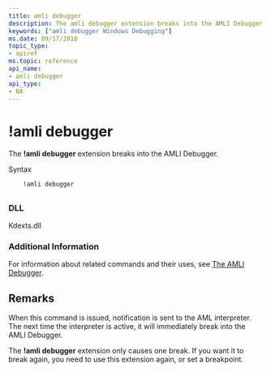 ```yaml
---
title: amli debugger
description: The amli debugger extension breaks into the AMLI Debugger.
keywords: ["amli debugger Windows Debugging"]
ms.date: 09/17/2018
topic_type:
- apiref
ms.topic: reference
api_name:
- amli debugger
api_type:
- NA
---
```


# !amli debugger


The **!amli debugger** extension breaks into the AMLI Debugger.

Syntax

```dbgcmd
    !amli debugger
```

## <span id="ddk__amli_debugger_dbg"></span><span id="DDK__AMLI_DEBUGGER_DBG"></span>


### <span id="DLL"></span><span id="dll"></span>DLL

Kdexts.dll

### <span id="Additional_Information"></span><span id="additional_information"></span><span id="ADDITIONAL_INFORMATION"></span>Additional Information

For information about related commands and their uses, see [The AMLI Debugger](the-amli-debugger.md).

## Remarks

When this command is issued, notification is sent to the AML interpreter. The next time the interpreter is active, it will immediately break into the AMLI Debugger.

The **!amli debugger** extension only causes one break. If you want it to break again, you need to use this extension again, or set a breakpoint.

 

 





